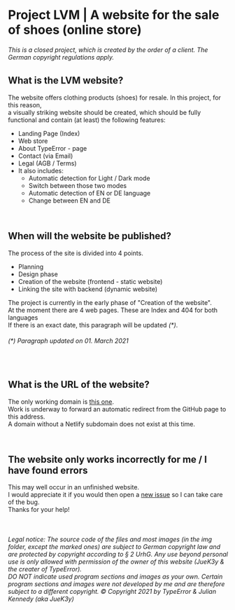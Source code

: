# Project LVM | A website for the sale of shoes (online store)

###### _This is a closed project, which is created by the order of a client. The German copyright regulations apply._

## What is the LVM website?
The website offers clothing products (shoes) for resale. In this project, for this reason,
<br>a visually striking website should be created, which should be fully functional and contain (at least) the following features:
- Landing Page (Index)
- Web store
- About TypeError - page
- Contact (via Email)
- Legal (AGB / Terms)
- It also includes:
  - Automatic detection for Light / Dark mode
  - Switch between those two modes
  - Automatic detection of EN or DE language
  - Change between EN and DE
<br>

## When will the website be published?
The process of the site is divided into 4 points.
- Planning
- Design phase
- Creation of the website (frontend - static website)
- Linking the site with backend (dynamic website)

The project is currently in the early phase of "Creation of the website".
<br>At the moment there are 4 web pages. These are Index and 404 for both languages
<br>If there is an exact date, this paragraph will be updated _(*)_. 
###### _(*) Paragraph updated on 01. March 2021_
<br>

## What is the URL of the website?
The only working domain is [this one](https://type-error.netlify.app).
<br>Work is underway to forward an automatic redirect from the GitHub page to this address.
<br>A domain without a Netlify subdomain does not exist at this time.

<br>

## The website only works incorrectly for me / I have found errors
This may well occur in an unfinished website.
<br>I would appreciate it if you would then open a [new issue](https://github.com/JueK3y-Prv/project-lvm/issues) so I can take care of the bug.
<br>Thanks for your help!

<br>

###### _Legal notice: The source code of the files and most images (in the img folder, except the marked ones) are subject to German copyright law and are protected by copyright according to § 2 UrhG. Any use beyond personal use is only allowed with permission of the owner of this website (JueK3y & the creater of TypeError).<br>DO NOT indicate used program sections and images as your own. Certain program sections and images were not developed by me and are therefore subject to a different copyright. © Copyright 2021 by TypeError & Julian Kennedy (aka JueK3y)_
